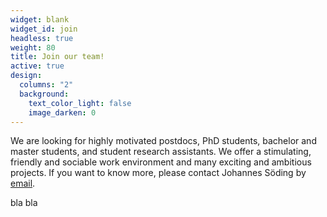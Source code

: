 ```yaml
---
widget: blank
widget_id: join
headless: true
weight: 80
title: Join our team!
active: true
design:
  columns: "2"
  background:
    text_color_light: false
    image_darken: 0
---
```

We are looking for highly motivated postdocs, PhD students, bachelor and master students, and student research assistants. We offer a stimulating, friendly and sociable work environment and many exciting and ambitious projects. If you want to know more, please contact Johannes Söding by [email](soeding@mpibpc.mpg.de).

bla bla